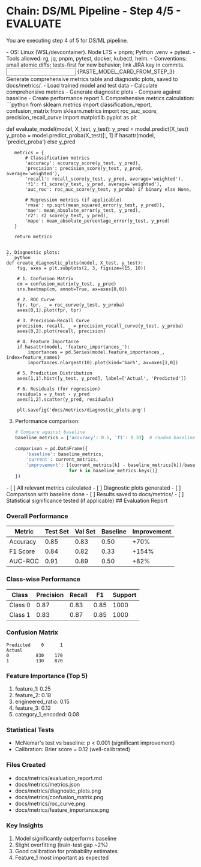 # Chain: DS/ML Pipeline - Step 4/5 - EVALUATE

You are executing step 4 of 5 for DS/ML pipeline.

<context>
- OS: Linux (WSL/devcontainer). Node LTS + pnpm; Python .venv + pytest.
- Tools allowed: rg, jq, pnpm, pytest, docker, kubectl, helm.
- Conventions: small atomic diffs; tests-first for new behavior; link JIRA key in commits.
</context>

<input>
{PASTE_MODEL_CARD_FROM_STEP_3}
</input>

<goal>
Generate comprehensive metrics table and diagnostic plots, saved to docs/metrics/.
</goal>

<plan>
- Load trained model and test data
- Calculate comprehensive metrics
- Generate diagnostic plots
- Compare against baseline
- Create performance report
</plan>

<work>
1. Comprehensive metrics calculation:
   ```python
   from sklearn.metrics import classification_report, confusion_matrix
   from sklearn.metrics import roc_auc_score, precision_recall_curve
   import matplotlib.pyplot as plt
   
   def evaluate_model(model, X_test, y_test):
       y_pred = model.predict(X_test)
       y_proba = model.predict_proba(X_test)[:, 1] if hasattr(model, 'predict_proba') else y_pred
       
       metrics = {
           # Classification metrics
           'accuracy': accuracy_score(y_test, y_pred),
           'precision': precision_score(y_test, y_pred, average='weighted'),
           'recall': recall_score(y_test, y_pred, average='weighted'),
           'f1': f1_score(y_test, y_pred, average='weighted'),
           'auc_roc': roc_auc_score(y_test, y_proba) if binary else None,
           
           # Regression metrics (if applicable)
           'rmse': np.sqrt(mean_squared_error(y_test, y_pred)),
           'mae': mean_absolute_error(y_test, y_pred),
           'r2': r2_score(y_test, y_pred),
           'mape': mean_absolute_percentage_error(y_test, y_pred)
       }
       
       return metrics
   ```

2. Diagnostic plots:
   ```python
   def create_diagnostic_plots(model, X_test, y_test):
       fig, axes = plt.subplots(2, 3, figsize=(15, 10))
       
       # 1. Confusion Matrix
       cm = confusion_matrix(y_test, y_pred)
       sns.heatmap(cm, annot=True, ax=axes[0,0])
       
       # 2. ROC Curve
       fpr, tpr, _ = roc_curve(y_test, y_proba)
       axes[0,1].plot(fpr, tpr)
       
       # 3. Precision-Recall Curve
       precision, recall, _ = precision_recall_curve(y_test, y_proba)
       axes[0,2].plot(recall, precision)
       
       # 4. Feature Importance
       if hasattr(model, 'feature_importances_'):
           importances = pd.Series(model.feature_importances_, index=feature_names)
           importances.nlargest(10).plot(kind='barh', ax=axes[1,0])
       
       # 5. Prediction Distribution
       axes[1,1].hist([y_test, y_pred], label=['Actual', 'Predicted'])
       
       # 6. Residuals (for regression)
       residuals = y_test - y_pred
       axes[1,2].scatter(y_pred, residuals)
       
       plt.savefig('docs/metrics/diagnostic_plots.png')
   ```

3. Performance comparison:
   ```python
   # Compare against baseline
   baseline_metrics = {'accuracy': 0.5, 'f1': 0.33}  # random baseline
   
   comparison = pd.DataFrame({
       'baseline': baseline_metrics,
       'current': current_metrics,
       'improvement': [(current_metrics[k] - baseline_metrics[k])/baseline_metrics[k] 
                       for k in baseline_metrics.keys()]
   })
   ```
</work>

<review>
- [ ] All relevant metrics calculated
- [ ] Diagnostic plots generated
- [ ] Comparison with baseline done
- [ ] Results saved to docs/metrics/
- [ ] Statistical significance tested (if applicable)
</review>

<handoff>
<eval>
## Evaluation Report

### Overall Performance
| Metric | Test Set | Val Set | Baseline | Improvement |
|--------|----------|---------|----------|-------------|
| Accuracy | 0.85 | 0.83 | 0.50 | +70% |
| F1 Score | 0.84 | 0.82 | 0.33 | +154% |
| AUC-ROC | 0.91 | 0.89 | 0.50 | +82% |

### Class-wise Performance
| Class | Precision | Recall | F1 | Support |
|-------|-----------|--------|-----|---------|
| Class 0 | 0.87 | 0.83 | 0.85 | 1000 |
| Class 1 | 0.83 | 0.87 | 0.85 | 1000 |

### Confusion Matrix
```
Predicted    0      1
Actual
0          830    170
1          130    870
```

### Feature Importance (Top 5)
1. feature_1: 0.25
2. feature_2: 0.18
3. engineered_ratio: 0.15
4. feature_3: 0.12
5. category_1_encoded: 0.08

### Statistical Tests
- McNemar's test vs baseline: p < 0.001 (significant improvement)
- Calibration: Brier score = 0.12 (well-calibrated)

### Files Created
- docs/metrics/evaluation_report.md
- docs/metrics/metrics.json
- docs/metrics/diagnostic_plots.png
- docs/metrics/confusion_matrix.png
- docs/metrics/roc_curve.png
- docs/metrics/feature_importance.png

### Key Insights
1. Model significantly outperforms baseline
2. Slight overfitting (train-test gap ~2%)
3. Good calibration for probability estimates
4. Feature_1 most important as expected
</eval>
</handoff>